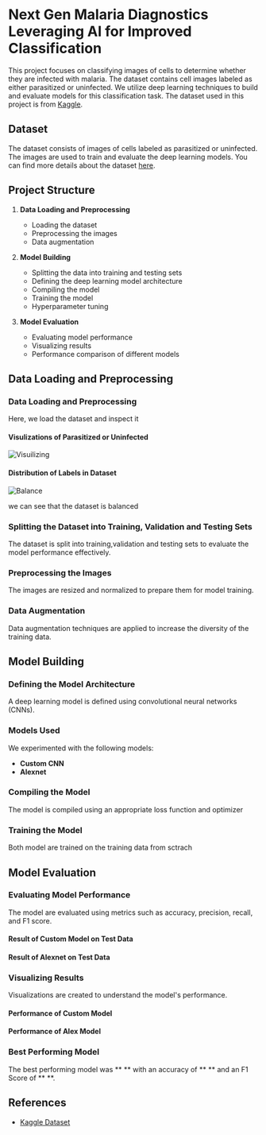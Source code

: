 # Next Gen Malaria Diagnostics Leveraging AI for Improved Classification

This project focuses on classifying images of cells to determine whether they are infected with malaria. The dataset contains cell images labeled as either parasitized or uninfected. We utilize deep learning techniques to build and evaluate models for this classification task. The dataset used in this project is from [Kaggle](https://www.kaggle.com/datasets/iarunava/cell-images-for-detecting-malaria).

## Dataset

The dataset consists of images of cells labeled as parasitized or uninfected. The images are used to train and evaluate the deep learning models. You can find more details about the dataset [here](https://www.kaggle.com/datasets/iarunava/cell-images-for-detecting-malaria).

## Project Structure

1. **Data Loading and Preprocessing**
    - Loading the dataset
    - Preprocessing the images
    - Data augmentation
      
2. **Model Building**
    - Splitting the data into training and testing sets
    - Defining the deep learning model architecture
    - Compiling the model
    - Training the model
    - Hyperparameter tuning

3. **Model Evaluation**
    - Evaluating model performance
    - Visualizing results
    - Performance comparison of different models
    
## Data Loading and Preprocessing

### Data Loading and Preprocessing

Here, we load the dataset and inspect it 

#### Visulizations of Parasitized or Uninfected

![Visuilizing](https://github.com/QHaider4622/Next-Gen-Malaria-Diagnostics-Leveraging-AI-for-Improved-Classification/assets/79516393/89f4d37c-7740-4a00-914d-96d256ac51f8)

#### Distribution of Labels in Dataset

![Balance](https://github.com/QHaider4622/Next-Gen-Malaria-Diagnostics-Leveraging-AI-for-Improved-Classification/assets/79516393/a066e458-63e2-40d5-9e26-e55477fdad57)

we can see that the dataset is balanced

### Splitting the Dataset into Training, Validation and Testing Sets

The dataset is split into training,validation and testing sets to evaluate the model performance effectively.

### Preprocessing the Images

The images are resized and normalized to prepare them for model training.

### Data Augmentation

Data augmentation techniques are applied to increase the diversity of the training data.

## Model Building

### Defining the Model Architecture

A deep learning model is defined using convolutional neural networks (CNNs).

### Models Used

We experimented with the following models:
- **Custom CNN**
- **Alexnet**

### Compiling the Model

The model is compiled using an appropriate loss function and optimizer

### Training the Model

Both model are trained on the training data from sctrach

## Model Evaluation 

### Evaluating Model Performance

The model are evaluated using metrics such as accuracy, precision, recall, and F1 score.

#### Result of Custom Model on Test Data

#### Result of Alexnet on Test Data

### Visualizing Results

Visualizations are created to understand the model's performance.

#### Performance of Custom Model

#### Performance of Alex Model

### Best Performing Model


The best performing model was ** ** with an accuracy of ** ** and an F1 Score of ** **.

## References
- [Kaggle Dataset](https://www.kaggle.com/datasets/iarunava/cell-images-for-detecting-malaria)
